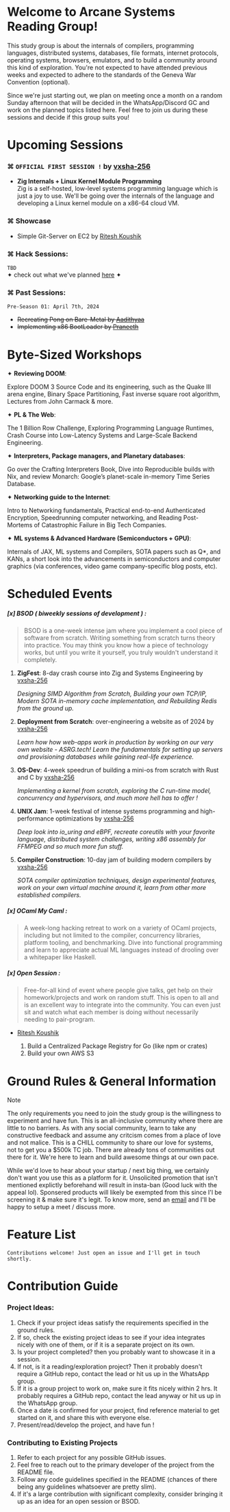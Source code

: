 # Welcome to Arcane Systems Reading Group!
This study group is about the internals of compilers, programming languages, distributed systems, databases, file formats, internet protocols, operating systems, browsers, emulators, and to build a community around this kind of exploration.  You're not expected to have attended previous weeks and expected to adhere to the standards of the Geneva War Convention (optional). 

Since we're just starting out, we plan on meeting once a month on a random Sunday afternoon that will be decided in the WhatsApp/Discord GC and work on the planned topics listed here. Feel free to join us during these sessions and decide if this group suits you!

# Upcoming Sessions
### ⌘ ```OFFICIAL FIRST SESSION !``` by [vxsha-256](https://github.com/2SpaceMasterRace) 
- **Zig Internals + Linux Kernel Module Programming**\
    Zig is a self-hosted, low-level systems programming language which is just a joy to use. We'll be going over the internals of the language and developing a Linux kernel module on a x86-64 cloud VM.
 
### ⌘ Showcase
 - Simple Git-Server on EC2 by [Ritesh Koushik](https://github.com/IAmRiteshKoushik)

### ⌘ Hack Sessions:

```TBD```\
✦ check out what we've planned [here](https://github.com/Amrita-Systems-Reading-Group/seasonOne-bucketlist) ✦

### ⌘ Past Sessions:
```Pre-Season 01: April 7th, 2024```
 - ~~Recreating Pong on Bare-Metal by [Aadithyaa](https://www.github.com/aadit-n3rdy)~~ 
 - ~~Implementing x86 BootLoader by [Praneeth](https://github.com/PraneethV-cmd)~~


# Byte-Sized Workshops

✦ **Reviewing DOOM**: 

Explore DOOM 3 Source Code and its engineering, such as the Quake III arena engine, Binary Space Partitioning, Fast inverse square root algorithm, Lectures from John Carmack & more.

✦ **PL & The Web**:

The 1 Billion Row Challenge, Exploring Programming Language Runtimes, Crash Course into Low-Latency Systems and Large-Scale Backend Engineering. 


✦ **Interpreters, Package managers, and Planetary databases**:

Go over the Crafting Interpreters Book, Dive into Reproducible builds with Nix, and review Monarch: Google’s planet-scale in-memory Time Series Database.


✦ **Networking guide to the Internet**:

Intro to Networking fundamentals, Practical end-to-end Authenticated Encryption, Speedrunning computer networking, and Reading Post-Mortems of Catastrophic Failure in Big Tech Companies.

✦ **ML systems & Advanced Hardware (Semiconductors + GPU)**:

Internals of JAX, ML systems and Compilers, SOTA papers such as Q*, and KANs, a short look into the advancements in semiconductors and computer graphics (via conferences, video game company-specific blog posts, etc). 

#  Scheduled Events

##### [x] BSOD ( biweekly sessions of development ) :

> BSOD is a one-week intense jam where you implement a cool piece of software from scratch. Writing something from scratch turns theory into practice. You may think you know how a piece of technology works, but until you write it yourself, you truly wouldn't understand it completely.

1. **ZigFest**: 8-day crash course into Zig and Systems Engineering by [vxsha-256](https://github.com/2SpaceMasterRace)

     *Designing SIMD Algorithm from Scratch,  Building your own TCP/IP,   Modern SOTA in-memory cache implementation, and Rebuilding Redis from the ground up.*       

2. **Deployment from Scratch**: over-engineering a website as of 2024 by [vxsha-256](https://github.com/2SpaceMasterRace)

     *Learn how how web-apps work in production by working on our very own website - ASRG.tech! Learn the fundamentals for setting up servers and provisioning databases while gaining real-life experience.*       
3. **OS-Dev**: 4-week speedrun of building a mini-os from scratch with Rust and C by  [vxsha-256](https://github.com/2SpaceMasterRace)

     *Implementing a kernel from scratch, exploring the C run-time model, concurrency and hypervisors, and much more hell has to offer !*       

4. **UNIX Jam**: 1-week festival of intense systems programming and high-performance optimizations by  [vxsha-256](https://github.com/2SpaceMasterRace)

     *Deep look into io_uring and eBPF, recreate coreutils with your favorite language, distributed system challenges, writing x86 assembly for FFMPEG and so much more fun stuff.*       

5. **Compiler Construction**: 10-day jam of building modern compilers by  [vxsha-256](https://github.com/2SpaceMasterRace)

     *SOTA compiler optimization techniques, design experimental features, work on your own virtual machine around it, learn from other more established compilers.*       


##### [x] OCaml My Caml :

> A week-long hacking retreat to work on a variety of OCaml projects, including but not limited to the compiler, concurrency libraries, platform tooling, and benchmarking. Dive into functional programming and learn to appreciate actual ML languages instead of drooling over a whitepaper like Haskell.


##### [x] Open Session :

> Free-for-all kind of event where people give talks, get help on their homework/projects and work on random stuff. This is open to all and is an excellent way to integrate into the community. You can even just sit and watch what each member is doing without necessarily needing to pair-program.

- [Ritesh Koushik](https://github.com/IAmRiteshKoushik)

     1. Build a Centralized Package Registry for Go (like npm or crates)
     2. Build your own AWS S3 
       
# Ground Rules & General Information
> [!NOTE]
The only requirements you need to join the study group is the willingness to experiment and have fun. This is an all-inclusive community where there are little to no barriers. As with any social community, learn to take any constructive feedback and assume any critcism comes from a place of love and not malice. This is a CHILL community to share our love for systems, not to get you a $500k TC job. There are already tons of communities out there for it. We're here to learn and build awesome things at our own pace.

While we'd love to hear about your startup / next big thing, we certainly don't want you use this as a platform for it. Unsolicited promotion that isn't mentioned explictly beforehand will result in insta-ban (Good luck with the appeal lol). Sponsered products will likely be exempted from this since I'l be screening it & make sure it's legit. To know more, send an [email](mailto:v.harivarsha@gmail.com) and I'll be happy to setup a meet / discuss more.


# Feature List
    Contributions welcome! Just open an issue and I'll get in touch shortly.

# Contribution Guide

### Project Ideas:
1. Check if your project ideas satisfy the requirements specified in the ground rules.
2. If so, check the existing project ideas to see if your idea integrates nicely with one
of them, or if it is a separate project on its own.
3. Is your project completed? then you probably want to showcase it in a session.
4. If not, is it a reading/exploration project? Then it probably doesn't require a GitHub repo,
contact the lead <link to username> or hit us up in the WhatsApp group.
5. If it is a group project to work on, make sure it fits nicely within 2 hrs. 
It probably requires a GitHub repo, contact the lead anyway <link to username> or hit us up in the WhatsApp group.
6. Once a date is confirmed for your project, find reference material to get started on it, and share this with
everyone else.
7. Present/read/develop the project, and have fun !

### Contributing to Existing Projects
1. Refer to each project for any possible GitHub issues.
2. Feel free to reach out to the primary developer of the project from the README file.
3. Follow any code guidelines specified in the README (chances of there being any guidelines whatsoever are pretty slim).
4. If it's a large contribution with significant complexity, consider bringing it up as an idea for an open session or BSOD.
